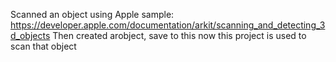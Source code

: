 Scanned an object using Apple sample: 
https://developer.apple.com/documentation/arkit/scanning_and_detecting_3d_objects
Then created arobject, save to this
now this project is used to scan that object

